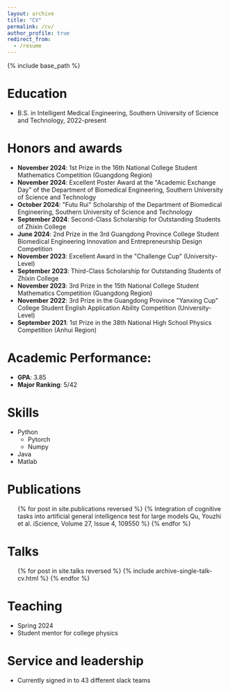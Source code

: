 ```yaml
---
layout: archive
title: "CV"
permalink: /cv/
author_profile: true
redirect_from:
  - /resume
---
```


{% include base_path %}

Education
======
* B.S. in Intelligent Medical Engineering, Southern University of Science and Technology, 2022-present

Honors and awards
======
- **November 2024**: 1st Prize in the 16th National College Student Mathematics Competition (Guangdong Region)
- **November 2024**: Excellent Poster Award at the "Academic Exchange Day" of the Department of Biomedical Engineering, Southern University of Science and Technology
- **October 2024**: "Futu Rui" Scholarship of the Department of Biomedical Engineering, Southern University of Science and Technology
- **September 2024**: Second-Class Scholarship for Outstanding Students of Zhixin College
- **June 2024**: 2nd Prize in the 3rd Guangdong Province College Student Biomedical Engineering Innovation and Entrepreneurship Design Competition
- **November 2023**: Excellent Award in the "Challenge Cup" (University-Level)
- **September 2023**: Third-Class Scholarship for Outstanding Students of Zhixin College
- **November 2023**: 3rd Prize in the 15th National College Student Mathematics Competition (Guangdong Region)
- **November 2022**: 3rd Prize in the Guangdong Province "Yanxing Cup" College Student English Application Ability Competition (University-Level)
- **September 2021**: 1st Prize in the 38th National High School Physics Competition (Anhui Region)

# Academic Performance:
- **GPA**: 3.85  
- **Major Ranking**: 5/42
  
Skills
======
* Python
  * Pytorch
  * Numpy
* Java
* Matlab

Publications
======
  <ul>{% for post in site.publications reversed %}
    {% Integration of cognitive tasks into artificial general intelligence test for large models
Qu, Youzhi et al.
iScience, Volume 27, Issue 4, 109550 %}
  {% endfor %}</ul>
  
Talks
======
  <ul>{% for post in site.talks reversed %}
    {% include archive-single-talk-cv.html  %}
  {% endfor %}</ul>
  
Teaching
======
* Spring 2024 
 * Student mentor for college physics
  
Service and leadership
======
* Currently signed in to 43 different slack teams
